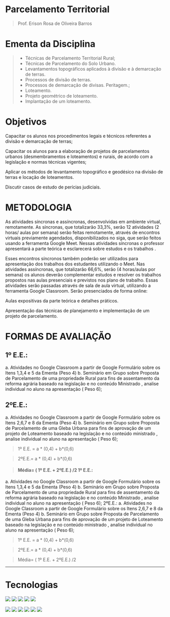 

# Parcelamento Territorial

>  Prof. Erison Rosa de Oliveira Barros

# Ementa da Disciplina

>- Técnicas de Parcelamento Territorial Rural;
>- Técnicas de Parcelamento do Solo Urbano.
>- Levantamentos topográficos aplicados à divisão e à demarcação de terras.
>- Processos de divisão de terras.
>- Processos de demarcação de divisas. Peritagem.;
>- Loteamento.
>- Projeto geométrico de loteamento.
>- Implantação de um loteamento.

# Objetivos

Capacitar os alunos nos procedimentos legais e técnicos referentes a divisão e demarcação de terras;

Capacitar os alunos para a elaboração de projetos de parcelamentos urbanos (desmembramentos e loteamentos) e rurais, de acordo com a legislação e normas técnicas vigentes;

Aplicar os métodos de levantamento topográfico e geodésico na divisão de terras e locação de loteamentos.

Discutir casos de estudo de perícias judiciais.

# METODOLOGIA

As atividades síncronas e assíncronas, desenvolvidas em ambiente virtual, remotamente. As síncronas, que totalizarão 33,3%, serão 12 atividades (2 horas/ aulas por semana) serão feitas remotamente, através de encontros virtuais previamente agendados, disponibilizados no siga, que serão feitos usando a ferramenta Google Meet. Nessas atividades síncronas o professor apresentará a parte teórica e esclarecerá sobre estudos e os trabalhos .

Esses encontros síncronos também poderão ser utilizados para apresentação dos trabalhos dos estudantes utilizando o Meet. Nas atividades assíncronas, que totalizarão 66,6%, serão (4 horas/aulas por semana) os alunos deverão complementar estudos e resolver os trabalhos propostos nas aulas presenciais e previstos nos plano de trabalho. Essas atividades serão passadas através de sala de aula virtual, utilizando a ferramenta Google Classroom. Serão presenciados de forma online:

Aulas expositivas da parte teórica e detalhes práticos.

Apresentação das técnicas de planejamento e implementação de um projeto de parcelamento.

# FORMAS DE AVALIAÇÃO

## 1º E.E.:

a. Atividades no Google Classroom a partir de Google Formulário sobre os Itens 1,3,4 e 5 da Ementa (Peso 4) b. Seminário em Grupo sobre Proposta de Parcelamento de uma propriedade Rural para fins de assentamento da reforma agrária baseado na legislação e no conteúdo Ministrado , analise individual no aluno na apresentação ( Peso 6);

## 2ºE.E.:

a. Atividades no Google Classroom a partir de Google Formulário sobre os Itens 2,6,7 e 8 da Ementa (Peso 4) b. Seminário em Grupo sobre Proposta de Parcelamento de uma Gleba Urbana para fins de aprovação de um projeto de Loteamento baseado na legislação e no conteúdo ministrado , analise individual no aluno na apresentação ( Peso 6);

>1º E.E. = a * (0,4) + b*(0,6)

> 2ºE.E.= a * (0,4) + b*(0,6)

> #### Média= ( 1º E.E. + 2ºE.E.) /2 1º E.E.:

a. Atividades no Google Classroom a partir de Google Formulário sobre os Itens 1,3,4 e 5 da Ementa (Peso 4) b. Seminário em Grupo sobre Proposta de Parcelamento de uma propriedade Rural para fins de assentamento da reforma agrária baseado na legislação e no conteúdo Ministrado , analise individual no aluno na apresentação ( Peso 6); 2ºE.E.: a. Atividades no Google Classroom a partir de Google Formulário sobre os Itens 2,6,7 e 8 da Ementa (Peso 4) b. Seminário em Grupo sobre Proposta de Parcelamento de uma Gleba Urbana para fins de aprovação de um projeto de Loteamento baseado na legislação e no conteúdo ministrado , analise individual no aluno na apresentação ( Peso 6);

> 1º E.E. = a * (0,4) + b*(0,6)

> 2ºE.E.= a * (0,4) + b*(0,6)

> Média= ( 1º E.E. + 2ºE.E.) /2

---



# Tecnologias

![](https://img.shields.io/badge/Python-14354C?style=for-the-badge&logo=python&logoColor=white)
![](https://img.shields.io/badge/HTML-239120?style=for-the-badge&logo=html5&logoColor=white)
![](https://img.shields.io/badge/PostgreSQL-316192?style=for-the-badge&logo=postgresql&logoColor=white)
![](https://img.shields.io/badge/SQLite-07405E?style=for-the-badge&logo=sqlite&logoColor=white)
![](https://img.shields.io/badge/Windows-0078D6?style=for-the-badge&logo=windows&logoColor=white)


![](https://img.shields.io/github/stars/pandao/editor.md.svg)
![](https://img.shields.io/github/forks/pandao/editor.md.svg)
![](https://img.shields.io/github/tag/pandao/editor.md.svg)
![](https://img.shields.io/github/release/pandao/editor.md.svg)
![](https://img.shields.io/github/issues/pandao/editor.md.svg)
![](https://img.shields.io/bower/v/editor.md.svg)

<!--stackedit_data:
eyJoaXN0b3J5IjpbMTYwNTc2NjgzNiw5Njk3Mzg2MDIsODE4MD
U3MDE1LC0xOTU4OTk4NDEyLC0yMTA1NzAyMTcsLTExNTA3ODI0
MjgsLTEzNjU5NjQ4MDAsLTgzODYyNzM0NywtOTIzMTA5NDg3XX
0=
-->